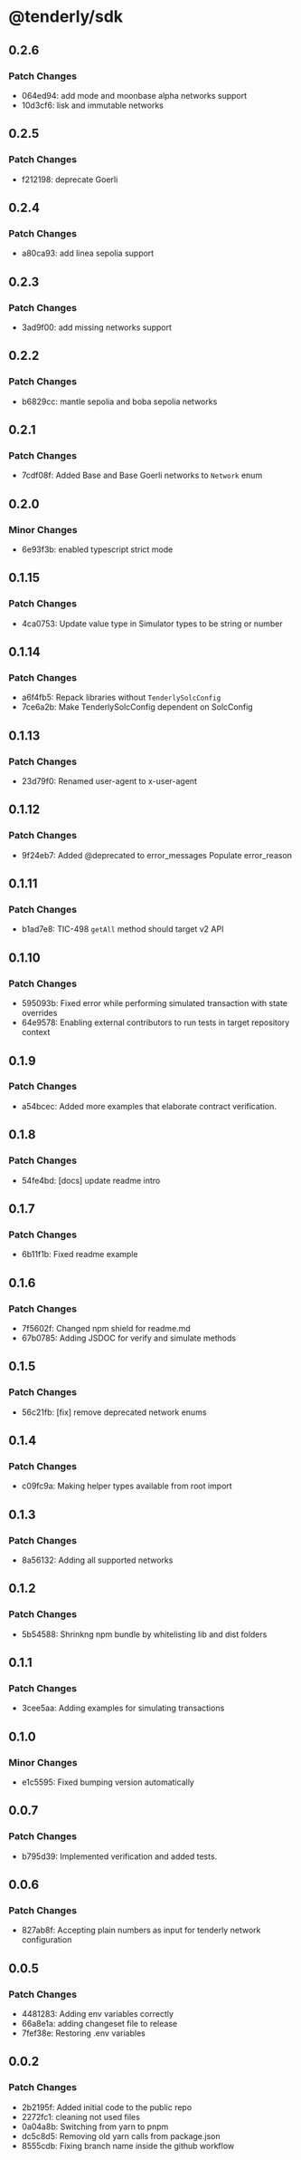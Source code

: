 # @tenderly/sdk

## 0.2.6

### Patch Changes

- 064ed94: add mode and moonbase alpha networks support
- 10d3cf6: lisk and immutable networks

## 0.2.5

### Patch Changes

- f212198: deprecate Goerli

## 0.2.4

### Patch Changes

- a80ca93: add linea sepolia support

## 0.2.3

### Patch Changes

- 3ad9f00: add missing networks support

## 0.2.2

### Patch Changes

- b6829cc: mantle sepolia and boba sepolia networks

## 0.2.1

### Patch Changes

- 7cdf08f: Added Base and Base Goerli networks to `Network` enum

## 0.2.0

### Minor Changes

- 6e93f3b: enabled typescript strict mode

## 0.1.15

### Patch Changes

- 4ca0753: Update value type in Simulator types to be string or number

## 0.1.14

### Patch Changes

- a6f4fb5: Repack libraries without `TenderlySolcConfig`
- 7ce6a2b: Make TenderlySolcConfig dependent on SolcConfig

## 0.1.13

### Patch Changes

- 23d79f0: Renamed user-agent to x-user-agent

## 0.1.12

### Patch Changes

- 9f24eb7: Added @deprecated to error_messages
  Populate error_reason

## 0.1.11

### Patch Changes

- b1ad7e8: TIC-498 `getAll` method should target v2 API

## 0.1.10

### Patch Changes

- 595093b: Fixed error while performing simulated transaction with state overrides
- 64e9578: Enabling external contributors to run tests in target repository context

## 0.1.9

### Patch Changes

- a54bcec: Added more examples that elaborate contract verification.

## 0.1.8

### Patch Changes

- 54fe4bd: [docs] update readme intro

## 0.1.7

### Patch Changes

- 6b11f1b: Fixed readme example

## 0.1.6

### Patch Changes

- 7f5602f: Changed npm shield for readme.md
- 67b0785: Adding JSDOC for verify and simulate methods

## 0.1.5

### Patch Changes

- 56c21fb: [fix] remove deprecated network enums

## 0.1.4

### Patch Changes

- c09fc9a: Making helper types available from root import

## 0.1.3

### Patch Changes

- 8a56132: Adding all supported networks

## 0.1.2

### Patch Changes

- 5b54588: Shrinkng npm bundle by whitelisting lib and dist folders

## 0.1.1

### Patch Changes

- 3cee5aa: Adding examples for simulating transactions

## 0.1.0

### Minor Changes

- e1c5595: Fixed bumping version automatically

## 0.0.7

### Patch Changes

- b795d39: Implemented verification and added tests.

## 0.0.6

### Patch Changes

- 827ab8f: Accepting plain numbers as input for tenderly network configuration

## 0.0.5

### Patch Changes

- 4481283: Adding env variables correctly
- 66a8e1a: adding changeset file to release
- 7fef38e: Restoring .env variables

## 0.0.2

### Patch Changes

- 2b2195f: Added initial code to the public repo
- 2272fc1: cleaning not used files
- 0a04a8b: Switching from yarn to pnpm
- dc5c8d5: Removing old yarn calls from package.json
- 8555cdb: Fixing branch name inside the github workflow
